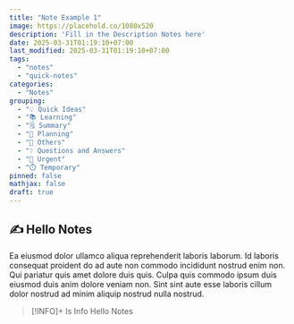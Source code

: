 ```yaml
---
title: "Note Example 1"
image: https://placehold.co/1080x520
description: 'Fill in the Description Notes here'
date: 2025-03-31T01:19:10+07:00
last_modified: 2025-03-31T01:19:10+07:00
tags:
  - "notes"
  - "quick-notes"
categories:
  - "Notes"
grouping:
  - "💡 Quick Ideas"
  - "📚 Learning"
  - "🗒️ Summary"
  - "🔂 Planning"
  - "🤔 Others"
  - "❔ Questions and Answers"
  - "🚨 Urgent"
  - "⏱️ Temporary"
pinned: false
mathjax: false 
draft: true
---
```


## ✍️ Hello Notes
Ea eiusmod dolor ullamco aliqua reprehenderit laboris laborum. Id laboris consequat proident do ad aute non commodo incididunt nostrud enim non. Qui pariatur quis amet dolore duis quis. Culpa quis commodo ipsum duis eiusmod duis anim dolore veniam non. Sint sint aute esse laboris cillum dolor nostrud ad minim aliquip nostrud nulla nostrud.

> [!INFO]+ Is Info
> Hello Notes
